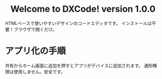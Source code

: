 # <h1 align="center"> Welcome to DXCode! version 1.0.0</h1>


HTMLベースで使いやすいデザインのコードエディタです。
インストールは不要！ブラウザで開くだけ。

# アプリ化の手順

共有からホーム画面に追加を押すとアプリがデバイスに追加されます。
通知権限は使用しません。安全です。
